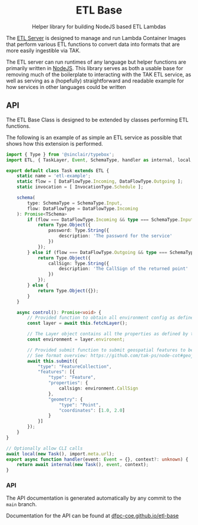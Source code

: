 <h1 align=center>ETL Base</h1>

<p align=center>Helper library for building NodeJS based ETL Lambdas</p>

The [ETL Server](https://github.com/dfpc-coe/CloudTAK) is designed to manage and run
Lambda Container Images that perform various ETL functions to convert data into
formats that are more easily ingestible via TAK.

The ETL server can run runtimes of any language but helper functions are primarily
written in [NodeJS](https://nodejs.org/en). This library serves as both a usable
base for removing much of the boilerplate to interacting with the TAK ETL service,
as well as serving as a (hopefully) straightforward and readable example for how
services in other languages could be written

## API

The ETL Base Class is designed to be extended by classes performing ETL functions.

The following is an example of as simple an ETL service as possible that shows
how this extension is performed.

```ts
import { Type } from '@sinclair/typebox';
import ETL, { TaskLayer, Event, SchemaType, handler as internal, local, DataFlowType, InvocationType } from '@tak-ps/etl';

export default class Task extends ETL {
    static name = 'etl-example';
    static flow = [ DataFlowType.Incoming, DataFlowType.Outgoing ];
    static invocation = [ InvocationType.Schedule ];

    schema(
        type: SchemaType = SchemaType.Input,
        flow: DataFlowType = DataFlowType.Incoming
    ): Promise<TSchema>
        if (flow === DataFlowType.Incoming && type === SchemaType.Input) {
            return Type.Object({
                password: Type.String({
                    description: 'The password for the service'
                })
            });
        } else if (flow === DataFlowType.Outgoing && type === SchemaType.Input) {
            return Type.Object({
                callSign: Type.String({
                    description: 'The CallSign of the returned point'
                })
            });
        } else {
            return Type.Object({});
        }
    }

    async control(): Promise<void> {
        // Provided function to obtain all environment config as defined by a user in the UI
        const layer = await this.fetchLayer();

        // The Layer object contains all the properties as defined by the Get Layer API
        const environment = layer.environent;

        // Provided submit function to submit geospatial features to be converted to CoT
        // See format overview: https://github.com/tak-ps/node-cot#geojson-spec
        await this.submit({
            "type": "FeatureCollection",
            "features": [{
                "type": "Feature",
                "properties": {
                    callsign: environment.CallSign
                },
                "geometry": {
                    "type": "Point",
                    "coordinates": [1.0, 2.0]
                }
            }]
        });
    }
}

// Optionally allow CLI calls
await local(new Task(), import.meta.url);
export async function handler(event: Event = {}, context?: unknown) {
    return await internal(new Task(), event, context);
}
```

### API

The API documentation is generated automatically by any commit to the `main` branch.

Documentation for the API can be found at [dfpc-coe.github.io/etl-base](https://dfpc-coe.github.io/etl-base/)

